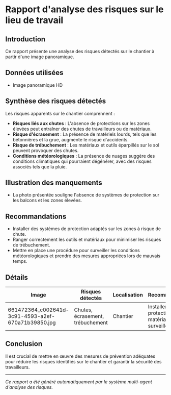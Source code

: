 # Rapport d'analyse des risques sur le lieu de travail

## Introduction
Ce rapport présente une analyse des risques détectés sur le chantier à partir d'une image panoramique.

## Données utilisées
- Image panoramique HD

## Synthèse des risques détectés
Les risques apparents sur le chantier comprennent :

- **Risques liés aux chutes** : L'absence de protections sur les zones élevées peut entraîner des chutes de travailleurs ou de matériaux.
- **Risque d'écrasement** : La présence de matériels lourds, tels que les bétonnières et la grue, augmente le risque d'accidents.
- **Risque de trébuchement** : Les matériaux et outils éparpillés sur le sol peuvent provoquer des chutes.
- **Conditions météorologiques** : La présence de nuages suggère des conditions climatiques qui pourraient dégénérer, avec des risques associés tels que la pluie.

## Illustration des manquements
<!-- Insertion d'images annotées ou de schémas -->
- La photo présentée souligne l'absence de systèmes de protection sur les balcons et les zones élevées.

## Recommandations
- Installer des systèmes de protection adaptés sur les zones à risque de chute.
- Ranger correctement les outils et matériaux pour minimiser les risques de trébuchement.
- Mettre en place une procédure pour surveiller les conditions météorologiques et prendre des mesures appropriées lors de mauvais temps.

## Détails
| Image | Risques détectés | Localisation | Recommandations |
|-------|------------------|--------------|-----------------|
| 661472364_c002641d-3c91-4593-a2ef-670a71b39850.jpg | Chutes, écrasement, trébuchement | Chantier | Installer protections, ranger matériaux, surveiller météo |

## Conclusion
Il est crucial de mettre en œuvre des mesures de prévention adéquates pour réduire les risques identifiés sur le chantier et garantir la sécurité des travailleurs.

---
*Ce rapport a été généré automatiquement par le système multi-agent d'analyse des risques.*